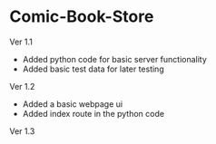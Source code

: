# Comic-Book-Store

Ver 1.1

 - Added python code for basic server functionality
 - Added basic test data for later testing


Ver 1.2
  - Added a basic webpage ui
  - Added index route in the python code
  

Ver 1.3
